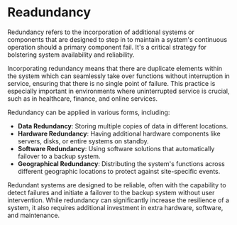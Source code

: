 # Readundancy

Redundancy refers to the incorporation of additional systems or components that are designed to step in to maintain a system's continuous operation should a primary component fail. It's a critical strategy for bolstering system availability and reliability.

Incorporating redundancy means that there are duplicate elements within the system which can seamlessly take over functions without interruption in service, ensuring that there is no single point of failure. This practice is especially important in environments where uninterrupted service is crucial, such as in healthcare, finance, and online services.

Redundancy can be applied in various forms, including:

- **Data Redundancy**: Storing multiple copies of data in different locations.
- **Hardware Redundancy**: Having additional hardware components like servers, disks, or entire systems on standby.
- **Software Redundancy**: Using software solutions that automatically failover to a backup system.
- **Geographical Redundancy**: Distributing the system's functions across different geographic locations to protect against site-specific events.

Redundant systems are designed to be reliable, often with the capability to detect failures and initiate a failover to the backup system without user intervention. While redundancy can significantly increase the resilience of a system, it also requires additional investment in extra hardware, software, and maintenance.